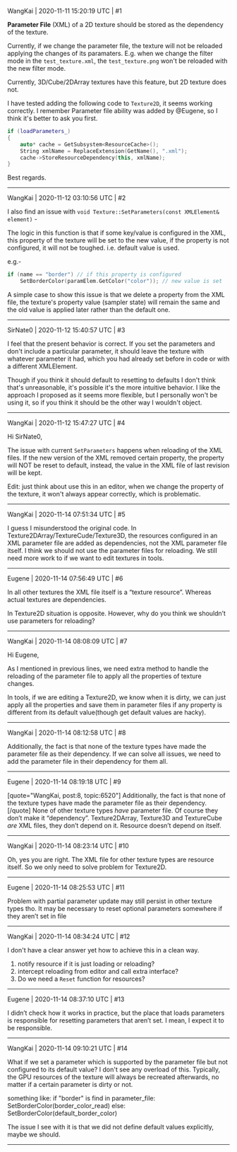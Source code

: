WangKai | 2020-11-11 15:20:19 UTC | #1

**Parameter File** (XML) of a 2D texture should be stored as the dependency of the texture.

Currently, if we change the parameter file, the texture will not be reloaded applying the changes of its paramaters. E.g. when we change the filter mode in the `test_texture.xml`, the `test_texture.png` won't be reloaded with the new filter mode.

Currently, 3D/Cube/2DArray textures have this feature, but 2D texture does not.

I have tested adding the following code to `Texture2D`, it seems working correctly. I remember Parameter file ability was added by @Eugene, so I think it's better to ask you first.

```c++
if (loadParameters_)
{
    auto* cache = GetSubsystem<ResourceCache>();
    String xmlName = ReplaceExtension(GetName(), ".xml");
    cache->StoreResourceDependency(this, xmlName);
}
```

Best regards.

-------------------------

WangKai | 2020-11-12 03:10:56 UTC | #2

I also find an issue with `void Texture::SetParameters(const XMLElement& element)` -

The logic in this function is that if some key/value is configured in the XML, this property of the texture will be set to the new value, if the property is not configured, it will not be toughed. i.e. default value is used.

e.g.-
```c++
if (name == "border") // if this property is configured
    SetBorderColor(paramElem.GetColor("color")); // new value is set
```

A simple case to show this issue is that we delete a property from the XML file, the texture's property value (sampler state) will remain the same and the old value is applied later rather than the default one.

-------------------------

SirNate0 | 2020-11-12 15:40:57 UTC | #3

I feel that the present behavior is correct. If you set the parameters and don't include a particular parameter, it should leave the texture with whatever parameter it had, which you had already set before in code or with a different XMLElement. 

Though if you think it should default to resetting to defaults I don't think that's unreasonable, it's possible it's the more intuitive behavior. I like the approach I proposed as it seems more flexible, but I personally won't be using it, so if you think it should be the other way I wouldn't object.

-------------------------

WangKai | 2020-11-12 15:47:27 UTC | #4

Hi SirNate0,

The issue with current `SetParameters` happens when reloading of the XML files. If the new version of the XML removed certain property, the property will NOT be reset to default, instead, the value in the XML file of last revision will be kept.

Edit: just think about use this in an editor, when we change the property of the texture, it won't always appear correctly, which is problematic.

-------------------------

WangKai | 2020-11-14 07:51:34 UTC | #5

I guess I misunderstood the original code. In Texture2DArray/TextureCude/Texture3D, the resources configured in an XML parameter file are added as dependencies, not the XML parameter file itself. I think we should not use the parameter files for reloading. We still need more work to if we want to edit textures in tools.

-------------------------

Eugene | 2020-11-14 07:56:49 UTC | #6

In all other textures the XML file itself is a “texture resource”. Whereas actual textures are dependencies.

In Texture2D situation is opposite. However, why do you think we shouldn’t use parameters for reloading?

-------------------------

WangKai | 2020-11-14 08:08:09 UTC | #7

Hi Eugene,

As I mentioned in previous lines, we need extra method to handle the reloading of the parameter file to apply all the properties of texture changes. 

In tools, if we are editing a Texture2D, we know when it is dirty, we can just apply all the properties and save them in parameter files if any property is different from its default value(though get default values are hacky).

-------------------------

WangKai | 2020-11-14 08:12:58 UTC | #8

Additionally, the fact is that none of the texture types have made the parameter file as their dependency. If we can solve all issues, we need to add the parameter file in their dependency for them all.

-------------------------

Eugene | 2020-11-14 08:19:18 UTC | #9

[quote="WangKai, post:8, topic:6520"]
Additionally, the fact is that none of the texture types have made the parameter file as their dependency.
[/quote]
None of other texture types _have_ parameter file. Of course they don’t make it “dependency”. Texture2DArray, Texture3D and TextureCube *are* XML files, they don’t depend on it. Resource doesn’t depend on itself.

-------------------------

WangKai | 2020-11-14 08:23:14 UTC | #10

Oh, yes you are right. The XML file for other texture types are resource itself. So we only need to solve problem for Texture2D.

-------------------------

Eugene | 2020-11-14 08:25:53 UTC | #11

Problem with partial parameter update may still persist in other texture types tho. It may be necessary to reset optional parameters somewhere if they aren’t set in file

-------------------------

WangKai | 2020-11-14 08:34:24 UTC | #12

I don't have a clear answer yet how to achieve this in a clean way.
1. notify resource if it is just loading or reloading?
2. intercept reloading from editor and call extra interface?
3. Do we need a `Reset` function for resources?

-------------------------

Eugene | 2020-11-14 08:37:10 UTC | #13

I didn’t check how it works in practice, but the place that loads parameters is responsible for resetting parameters that aren’t set. I mean, I expect it to be responsible.

-------------------------

WangKai | 2020-11-14 09:10:21 UTC | #14

What if we set a parameter which is supported by the parameter file but not configured to its default value? I don't see any overload of this. Typically, the GPU resources of the texture will always be recreated afterwards, no matter if a certain parameter is dirty or not.

something like:
if "border" is find in parameter_file:
    SetBorderColor(border_color_read)
else:
    SetBorderColor(default_border_color)

The issue I see with it is that we did not define default values explicitly, maybe we should.

-------------------------

